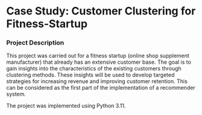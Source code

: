 # Case Study: Customer Clustering for Fitness-Startup

### Project Description

This project was carried out for a fitness startup (online shop supplement manufacturer) that already has an extensive customer base. The goal is to gain insights into the characteristics of the existing customers through clustering methods. These insights will be used to develop targeted strategies for increasing revenue and improving customer retention. This can be considered as the first part of the implementation of a recommender system.

The project was implemented using Python 3.11.
